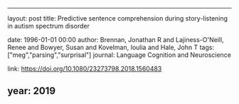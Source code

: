 ---
layout: post
title: Predictive sentence comprehension during story-listening in autism spectrum disorder

date: 1996-01-01 00:00
author: Brennan, Jonathan R and Lajiness-O'Neill, Renee and Bowyer, Susan and Kovelman, Ioulia and Hale, John T
tags: ["meg","parsing","surprisal"]
journal: Language Cognition and Neuroscience

link: https://doi.org/10.1080/23273798.2018.1560483

year: 2019
-----